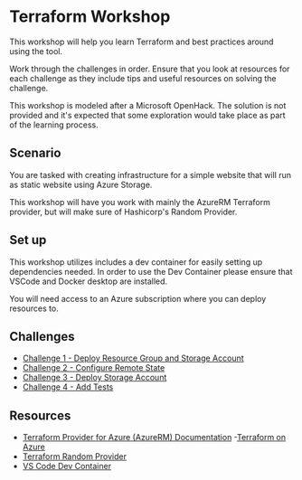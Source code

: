 # Terraform Workshop

This workshop will help you learn Terraform and best practices around using the tool.

Work through the challenges in order. Ensure that you look at resources for each challenge as they include tips and useful resources on solving the challenge.

This workshop is modeled after a Microsoft OpenHack. The solution is not provided and it's expected that some exploration would take place as part of the learning process.

## Scenario

You are tasked with creating infrastructure for a simple website that will run as static website using Azure Storage.

This workshop will have you work with mainly the AzureRM Terraform provider, but will make sure of Hashicorp's Random Provider.

## Set up

This workshop utilizes includes a dev container for easily setting up dependencies needed.
In order to use the Dev Container please ensure that VSCode and Docker desktop are installed.

You will need access to an Azure subscription where you can deploy resources to.

## Challenges

- [Challenge 1 - Deploy Resource Group and Storage Account](./Challenge-1.md)
- [Challenge 2 - Configure Remote State](./Challenge-2.md)
- [Challenge 3 - Deploy Storage Account](./Challenge-3.md)
- [Challenge 4 - Add Tests](./Challenge-4.md)

## Resources

- [Terraform Provider for Azure (AzureRM) Documentation](https://registry.terraform.io/providers/hashicorp/azurerm/latest/docs)
-[Terraform on Azure](https://learn.microsoft.com/en-us/azure/developer/terraform/overview)
- [Terraform Random Provider](https://registry.terraform.io/providers/hashicorp/random/latest/docs)
- [VS Code Dev Container](https://code.visualstudio.com/docs/devcontainers/create-dev-container)